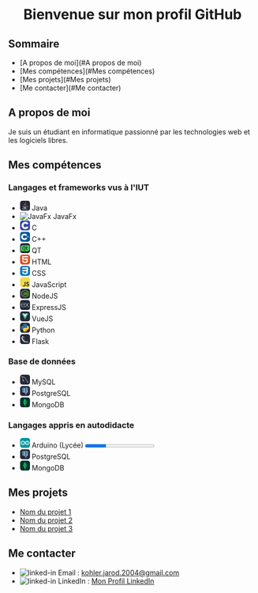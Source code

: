 <h1 align="center">Bienvenue sur mon profil GitHub</h1>

## Sommaire

- [A propos de moi](#A propos de moi)
- [Mes compétences](#Mes compétences)
- [Mes projets](#Mes projets)
- [Me contacter](#Me contacter)


## A propos de moi

<p>Je suis un étudiant en informatique passionné par les technologies web et les logiciels libres.</p>


## Mes compétences

### Langages et frameworks vus à l'IUT
<ul>
    <li><img title="Java" alt="Java" width="20px" src="https://github.com/tandpfun/skill-icons/blob/59059d9d1a2c092696dc66e00931cc1181a4ce1f/icons/Java-Dark.svg"/> Java</li>
    <li><img title="JavaFx" alt="JavaFx" width="20px" src="https://miro.medium.com/max/400/1*9tVpRN7cCovFMavU4PVg2w.png"/> JavaFx</li>
    <li><img title="C" alt="C" width="20px" src="https://github.com/tandpfun/skill-icons/blob/59059d9d1a2c092696dc66e00931cc1181a4ce1f/icons/C.svg"/> C</li>
    <li><img title="CPP" alt="CPP" width="20px" src="https://github.com/tandpfun/skill-icons/blob/59059d9d1a2c092696dc66e00931cc1181a4ce1f/icons/CPP.svg"/> C++</li>
    <li><img title="QT" alt="QT" width="20px" src="https://github.com/tandpfun/skill-icons/blob/59059d9d1a2c092696dc66e00931cc1181a4ce1f/icons/QT-Dark.svg"/> QT</li>
    <li><img title="HTML" alt="HTML" width="20px" src="https://github.com/tandpfun/skill-icons/blob/59059d9d1a2c092696dc66e00931cc1181a4ce1f/icons/HTML.svg"/> HTML</li>
    <li><img title="CSS" alt="CSS" width="20px" src="https://github.com/tandpfun/skill-icons/blob/59059d9d1a2c092696dc66e00931cc1181a4ce1f/icons/CSS.svg"/> CSS</li>
    <li><img title="Javascript" alt="Javascript" width="20px" src="https://github.com/tandpfun/skill-icons/blob/59059d9d1a2c092696dc66e00931cc1181a4ce1f/icons/JavaScript.svg"/> JavaScript</li>
    <li><img title="NodeJS" alt="NodeJS" width="20px" src="https://github.com/tandpfun/skill-icons/blob/59059d9d1a2c092696dc66e00931cc1181a4ce1f/icons/NodeJS-Dark.svg"/> NodeJS</li>
    <li><img title="ExpressJS" alt="ExpressJS" width="20px" src="https://github.com/tandpfun/skill-icons/blob/59059d9d1a2c092696dc66e00931cc1181a4ce1f/icons/ExpressJS-Dark.svg"/> ExpressJS</li>
    <li><img title="VueJS" alt="VueJS" width="20px" src="https://github.com/tandpfun/skill-icons/blob/59059d9d1a2c092696dc66e00931cc1181a4ce1f/icons/VueJS-Dark.svg"/> VueJS</li>
    <li><img title="Python" alt="Python" width="20px" src="https://github.com/tandpfun/skill-icons/blob/59059d9d1a2c092696dc66e00931cc1181a4ce1f/icons/Python-Dark.svg"/> Python</li>
    <li><img title="Flask" alt="Flask" width="20px" src="https://github.com/tandpfun/skill-icons/blob/59059d9d1a2c092696dc66e00931cc1181a4ce1f/icons/Flask-Dark.svg"/> Flask</li>
</ul>

### Base de données

<ul>
    <li><img title="MySQL" alt="MySQL" width="20px" src="https://github.com/tandpfun/skill-icons/blob/59059d9d1a2c092696dc66e00931cc1181a4ce1f/icons/MySQL-Dark.svg"/> MySQL</li>
    <li><img title="PostgreSQL" alt="PostgreSQL" width="20px" src="https://github.com/tandpfun/skill-icons/blob/59059d9d1a2c092696dc66e00931cc1181a4ce1f/icons/PostgreSQL-Dark.svg"/> PostgreSQL</li>
    <li><img title="MongoDB" alt="MongoDB" width="20px" src="https://github.com/tandpfun/skill-icons/blob/59059d9d1a2c092696dc66e00931cc1181a4ce1f/icons/MongoDB.svg"/> MongoDB</li>
</ul>

### Langages appris en autodidacte

<ul>
    <li><img title="Arduino" alt="Arduino" width="20px" src="https://github.com/tandpfun/skill-icons/blob/59059d9d1a2c092696dc66e00931cc1181a4ce1f/icons/Arduino.svg"/> Arduino (Lycée) <progress value="30" max="100"></progress></li>
    <li><img title="PostgreSQL" alt="PostgreSQL" width="20px" src="https://github.com/tandpfun/skill-icons/blob/59059d9d1a2c092696dc66e00931cc1181a4ce1f/icons/PostgreSQL-Dark.svg"/> PostgreSQL</li>
    <li><img title="MongoDB" alt="MongoDB" width="20px" src="https://github.com/tandpfun/skill-icons/blob/59059d9d1a2c092696dc66e00931cc1181a4ce1f/icons/MongoDB.svg"/> MongoDB</li>
</ul>

## Mes projets

<ul>
    <li><a href="https://github.com/nom-du-projet-1">Nom du projet 1</a></li>
    <li><a href="https://github.com/nom-du-projet-2">Nom du projet 2</a></li>
    <li><a href="https://github.com/nom-du-projet-3">Nom du projet 3</a></li>
</ul>


## Me contacter

<ul>
    <li><img alt="linked-in" src="https://upload.wikimedia.org/wikipedia/commons/7/7e/Gmail_icon_%282020%29.svg" height="15px" width="20px"/> Email : <a href="mailto:kohler.jarod.2004@gmail.com">kohler.jarod.2004@gmail.com</a></li>
    <li><img alt="linked-in" src="https://raw.githubusercontent.com/rahuldkjain/github-profile-readme-generator/master/src/images/icons/Social/linked-in-alt.svg" height="15px" width="20px"/> LinkedIn : <a href="https://www.linkedin.com/in/jarod-kohler-b55060250/">Mon Profil LinkedIn</a></li>
</ul>
    
